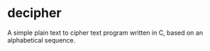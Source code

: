 # decipher
A simple plain text to cipher text program written in C, based on an alphabetical sequence.
